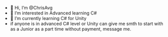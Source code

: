 - 👋 Hi, I’m @ChrisAvg
- 👀 I’m interested in Advanced learning C# 
- 🌱 I’m currently learning C# for Unity
- if anyone is in advanced C# level or Unity can give me smth to start with as a Junior as a part time without payment, message me.
  

  

<!---
ChrisAvg/ChrisAvg is a ✨ special ✨ repository because its `README.md` (this file) appears on your GitHub profile.
You can click the Preview link to take a look at your changes.
--->
